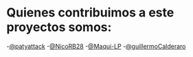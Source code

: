 # Quienes contribuimos a este proyectos somos:

-[@patyattack](https://github.com/patyattack)
-[@NicoRB28](https://github.com/NicoRB28)
-[@Maqui-LP](https://github.com/Maqui-LP)
-[@guillermoCalderaro](https://github.com/GuillermoCalderaro)